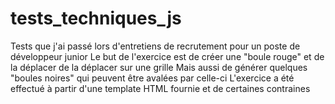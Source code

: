 # tests_techniques_js
Tests que j'ai passé lors d'entretiens de recrutement pour un poste de développeur junior
Le but de l'exercice est de créer une "boule rouge" et de la déplacer de la déplacer sur une grille
Mais aussi de générer quelques "boules noires" qui peuvent être avalées par celle-ci
L'exercice a été effectué à partir d'une template HTML fournie et de certaines contraines
